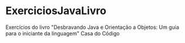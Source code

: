 # ExerciciosJavaLivro
Exercícios do livro "Desbravando Java e Orientação a Objetos: Um guia para o iniciante da linguagem" Casa do Código
